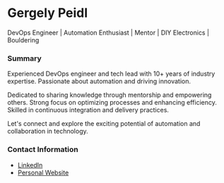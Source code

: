 # Gergely Peidl

DevOps Engineer | Automation Enthusiast | Mentor | DIY Electronics | Bouldering

### Summary

Experienced DevOps engineer and tech lead with 10+ years of industry expertise. Passionate about automation and driving innovation.

Dedicated to sharing knowledge through mentorship and empowering others. Strong focus on optimizing processes and enhancing efficiency. Skilled in continuous integration and delivery practices.

Let's connect and explore the exciting potential of automation and collaboration in technology.

### Contact Information

- [LinkedIn](https://www.linkedin.com/in/gergely-peidl/)
- [Personal Website](https://peidl.net)

